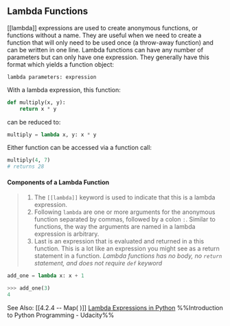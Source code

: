 ## Lambda Functions
[[lambda]] expressions are used to create anonymous functions, or functions without a name. They are useful when we need to create a function that will only need to be used once (a throw-away function) and can be written in one line. Lambda functions can have any number of parameters but can only have one expression. They generally have this format which yields a function object:

`lambda parameters: expression`

With a lambda expression, this function:
```py
def multiply(x, y):
	return x * y
```
can be reduced to:
```py
multiply = lambda x, y: x * y
```

Either function can be accessed via a function call:
```py
multiply(4, 7)
# returns 28
```

#### Components of a Lambda Function
> 1. The `[[lambda]]` keyword is used to indicate that this is a lambda expression.
> 2. Following `lambda` are one or more arguments for the anonymous function separated by commas, followed by a colon `:`. Similar to functions, the way the arguments are named in a lambda expression is arbitrary.
> 3. Last is an expression that is evaluated and returned in a this function. This is a lot like an expression you might see as a return statement in a function.
> *Lambda functions has no body, no `return` statement, and does not require `def` keyword*

```py
add_one = lambda x: x + 1

>>> add_one(3)
4
```

See Also: 
[[4.2.4 -- Map( )]]
[Lambda Expressions in Python](https://towardsdatascience.com/lambda-expressions-in-python-9ad476c75438)
%%Introduction to Python Programming - Udacity%%